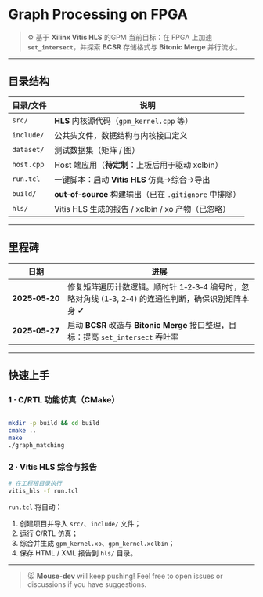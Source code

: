 # Graph Processing on FPGA  

> ⚙️ 基于 **Xilinx Vitis HLS** 的GPM
> 当前目标：在 FPGA 上加速 **`set_intersect`**，并探索 **BCSR** 存储格式与 **Bitonic Merge** 并行流水。

---

## 目录结构

| 目录/文件      | 说明                                          |
| ---------- | ------------------------------------------- |
| `src/`     | **HLS** 内核源代码（`gpm_kernel.cpp` 等）           |
| `include/` | 公共头文件，数据结构与内核接口定义                           |
| `dataset/` | 测试数据集（矩阵 / 图）                               |
| `host.cpp` | Host 端应用（**待定制**：上板后用于驱动 xclbin）            |
| `run.tcl`  | 一键脚本：启动 **Vitis HLS** 仿真→综合→导出              |
| `build/`   | **out‑of‑source** 构建输出（已在 `.gitignore` 中排除） |
| `hls/`     | Vitis HLS 生成的报告 / xclbin / xo 产物（已忽略）       |

---

## 里程碑

| 日期             | 进展                                                               |
| -------------- | ---------------------------------------------------------------- |
| **2025‑05‑20** | 修复矩阵遍历计数逻辑。顺时针 1‑2‑3‑4 编号时，忽略对角线 (1‑3, 2‑4) 的连通性判断，确保识别矩阵本身 ✔︎   |
| **2025‑05‑27** | 启动 **BCSR** 改造与 **Bitonic Merge** 接口整理，目标：提高 `set_intersect` 吞吐率 |

---

## 快速上手

### 1 · C/RTL 功能仿真（CMake）

```bash

mkdir -p build && cd build
cmake ..
make
./graph_matching

```

### 2 · Vitis HLS 综合与报告

```bash
# 在工程根目录执行
vitis_hls -f run.tcl
```

`run.tcl` 将自动：

1. 创建项目并导入 `src/`、`include/` 文件；
2. 运行 C/RTL 仿真；
3. 综合并生成 `gpm_kernel.xo`、`gpm_kernel.xclbin`；
4. 保存 HTML / XML 报告到 `hls/` 目录。




---

> 🐭 **Mouse‑dev** will keep pushing! Feel free to open issues or discussions if you have suggestions.